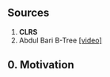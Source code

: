 ## Sources

1. **CLRS**
2. Abdul Bari B-Tree [[video]](https://www.youtube.com/watch?v=aZjYr87r1b8&t=1223s&ab_channel=AbdulBari)

## 0. Motivation

